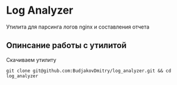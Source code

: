# Log Analyzer
Утилита для парсинга логов nginx и составления отчета

## Опинсание работы с утилитой
Скачиваем утилиту

`
git clone git@github.com:BudjakovDmitry/log_analyzer.git && cd log_analyzer
`

